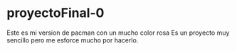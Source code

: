 # proyectoFinal-0
Este  es mi version de pacman con un mucho color rosa 
Es un proyecto muy sencillo  pero me esforce mucho por hacerlo.
